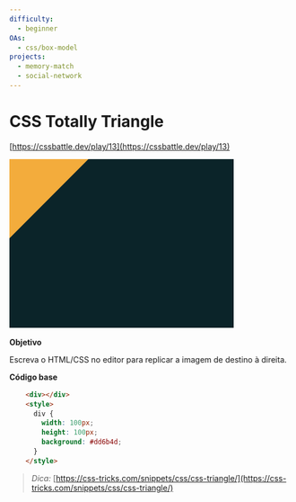 ```yaml
---
difficulty:
  - beginner
OAs:
  - css/box-model
projects:
  - memory-match
  - social-network
---
```


# CSS Totally Triangle

[https://cssbattle.dev/play/13](https://cssbattle.dev/play/13)

![CSS Totally Triangle](css_totally-triangle.png)

__Objetivo__

Escreva o HTML/CSS no editor para replicar a imagem de destino à direita.

__Código base__

```html
    <div></div>
    <style>
      div {
        width: 100px;
        height: 100px;
        background: #dd6b4d;
      }
    </style>
```

> *Dica:* [https://css-tricks.com/snippets/css/css-triangle/](https://css-tricks.com/snippets/css/css-triangle/)
